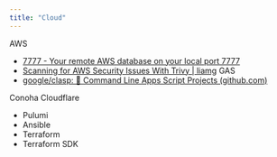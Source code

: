 ```yaml
---
title: "Cloud"
---
```


AWS
- [7777 - Your remote AWS database on your local port 7777](https://port7777.com/)
- [Scanning for AWS Security Issues With Trivy | liamg](https://lia.mg/posts/trivy-aws/)
GAS
- [google/clasp: 🔗 Command Line Apps Script Projects (github.com)](https://github.com/google/clasp)

Conoha
Cloudflare

- Pulumi
- Ansible
- Terraform
- Terraform SDK
